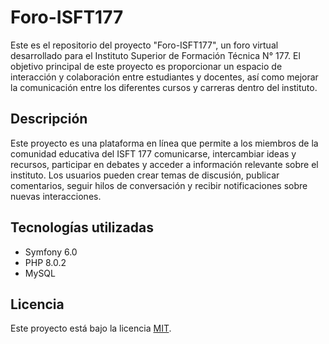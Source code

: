 # Foro-ISFT177

Este es el repositorio del proyecto "Foro-ISFT177", un foro virtual desarrollado para el Instituto Superior de Formación Técnica N° 177. El objetivo principal de este proyecto es proporcionar un espacio de interacción y colaboración entre estudiantes y docentes, así como mejorar la comunicación entre los diferentes cursos y carreras dentro del instituto.

## Descripción

Este proyecto es una plataforma en línea que permite a los miembros de la comunidad educativa del ISFT 177 comunicarse, intercambiar ideas y recursos, participar en debates y acceder a información relevante sobre el instituto. Los usuarios pueden crear temas de discusión, publicar comentarios, seguir hilos de conversación y recibir notificaciones sobre nuevas interacciones.

## Tecnologías utilizadas

- Symfony 6.0
- PHP 8.0.2
- MySQL

## Licencia

Este proyecto está bajo la licencia [MIT](LICENSE).
